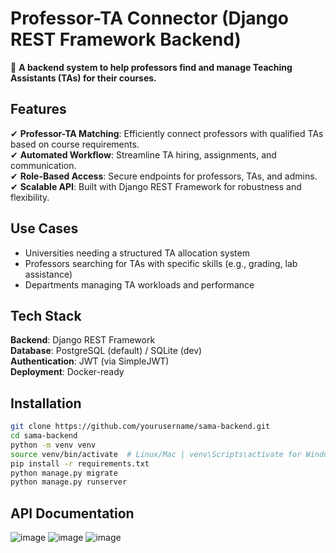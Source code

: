 # Professor-TA Connector (Django REST Framework Backend)

🚀 **A backend system to help professors find and manage Teaching Assistants (TAs) for their courses.**

## Features

✔ **Professor-TA Matching**: Efficiently connect professors with qualified TAs based on course requirements.  
✔ **Automated Workflow**: Streamline TA hiring, assignments, and communication.  
✔ **Role-Based Access**: Secure endpoints for professors, TAs, and admins.  
✔ **Scalable API**: Built with Django REST Framework for robustness and flexibility.  

## Use Cases

- Universities needing a structured TA allocation system  
- Professors searching for TAs with specific skills (e.g., grading, lab assistance)  
- Departments managing TA workloads and performance  

## Tech Stack

**Backend**: Django REST Framework  
**Database**: PostgreSQL (default) / SQLite (dev)  
**Authentication**: JWT (via SimpleJWT)  
**Deployment**: Docker-ready  

## Installation

```bash
git clone https://github.com/yourusername/sama-backend.git
cd sama-backend
python -m venv venv
source venv/bin/activate  # Linux/Mac | venv\Scripts\activate for Windows
pip install -r requirements.txt
python manage.py migrate
python manage.py runserver
```

## API Documentation
![image](https://github.com/user-attachments/assets/69a3f4b1-cf11-4ec4-9c77-0f030d193ade)
![image](https://github.com/user-attachments/assets/bfe2e12c-4f23-43c4-8924-af8447f12f3f)
![image](https://github.com/user-attachments/assets/c536c2d1-187a-4f2e-976d-c9b95c5da9d9)


